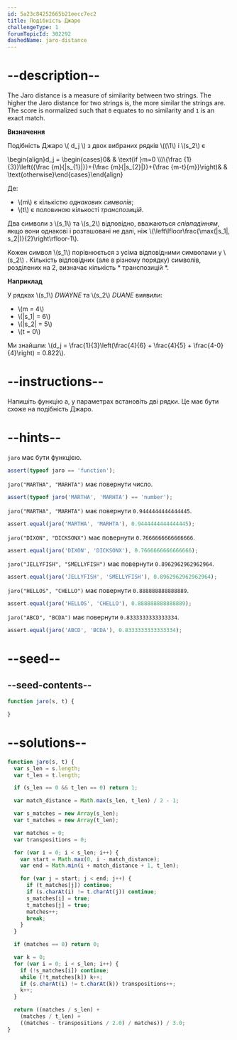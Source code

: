 ```yaml
---
id: 5a23c84252665b21eecc7ec2
title: Подібність Джаро
challengeType: 1
forumTopicId: 302292
dashedName: jaro-distance
---
```


# --description--

The Jaro distance is a measure of similarity between two strings. The higher the Jaro distance for two strings is, the more similar the strings are. The score is normalized such that `0` equates to no similarity and `1` is an exact match.

**Визначення**

Подібність Джаро \\( d_j \\) з двох вибраних рядків \\((\\1\\) і \\(s_2\\) є

\\begin{align}d_j = \\begin{cases}0& & \\text{if }m=0 \\\\\\\\{\\frac {1}{3}}\\left({\\frac {m}{|s\_{1}|}}+{\\frac {m}{|s\_{2}|}}+{\\frac {m-t}{m}}\\right)& & \\text{otherwise}\\end{cases}\\end{align}

Де:

<ul>
  <li>\(m\) є кількістю <i>однакових символів</i>;</li>
  <li> \(t\) є половиною кількості <i>транспозицій</i>.</li>
</ul>

Два символи з \\(s_1\\) та \\(s_2\\) відповідно, вважаються *співпадінням*, якщо вони однакові і розташовані не далі, ніж \\(\\left\\lfloor\\frac{\\max(|s_1|, s_2|)}{2}\\right\\rfloor-1\\).

Кожен символ \\(s_1\\) порівнюється з усіма відповідними символами у \\(s_2\\) . Кількість відповідних (але в різному порядку) символів, розділених на 2, визначає кількість * транспозицій *.

**Наприклад**

У рядках \\(s_1\\) *DWAYNE* та \\(s_2\\) *DUANE* виявили:

<ul>
  <li>\(m = 4\)</li>
  <li>\(|s_1| = 6\)</li>
  <li>\(|s_2| = 5\)</li>
  <li>\(t = 0\)</li>
</ul>

Ми знайшли: \\(d_j = \\frac{1}{3}\\left(\\frac{4}{6} + \\frac{4}{5} + \\frac{4-0}{4}\\right) = 0.822\\).

# --instructions--

Напишіть функцію а, у параметрах встановіть дві рядки. Це має бути схоже на подібність Джаро.

# --hints--

`jaro` має бути функцією.

```js
assert(typeof jaro == 'function');
```

`jaro("MARTHA", "MARHTA")` має повернути число.

```js
assert(typeof jaro('MARTHA', 'MARHTA') == 'number');
```

`jaro("MARTHA", "MARHTA")` має повернути `0.9444444444444445`.

```js
assert.equal(jaro('MARTHA', 'MARHTA'), 0.9444444444444445);
```

`jaro("DIXON", "DICKSONX")` має повернути `0.7666666666666666`.

```js
assert.equal(jaro('DIXON', 'DICKSONX'), 0.7666666666666666);
```

`jaro("JELLYFISH", "SMELLYFISH")` має повернути `0.8962962962962964`.

```js
assert.equal(jaro('JELLYFISH', 'SMELLYFISH'), 0.8962962962962964);
```

`jaro("HELLOS", "CHELLO")` має повернути `0.888888888888889`.

```js
assert.equal(jaro('HELLOS', 'CHELLO'), 0.888888888888889);
```

`jaro("ABCD", "BCDA")` має повернути `0.8333333333333334`.

```js
assert.equal(jaro('ABCD', 'BCDA'), 0.8333333333333334);
```

# --seed--

## --seed-contents--

```js
function jaro(s, t) {

}
```

# --solutions--

```js
function jaro(s, t) {
  var s_len = s.length;
  var t_len = t.length;

  if (s_len == 0 && t_len == 0) return 1;

  var match_distance = Math.max(s_len, t_len) / 2 - 1;

  var s_matches = new Array(s_len);
  var t_matches = new Array(t_len);

  var matches = 0;
  var transpositions = 0;

  for (var i = 0; i < s_len; i++) {
    var start = Math.max(0, i - match_distance);
    var end = Math.min(i + match_distance + 1, t_len);

    for (var j = start; j < end; j++) {
      if (t_matches[j]) continue;
      if (s.charAt(i) != t.charAt(j)) continue;
      s_matches[i] = true;
      t_matches[j] = true;
      matches++;
      break;
    }
  }

  if (matches == 0) return 0;

  var k = 0;
  for (var i = 0; i < s_len; i++) {
    if (!s_matches[i]) continue;
    while (!t_matches[k]) k++;
    if (s.charAt(i) != t.charAt(k)) transpositions++;
    k++;
  }

  return ((matches / s_len) +
    (matches / t_len) +
    ((matches - transpositions / 2.0) / matches)) / 3.0;
}
```
